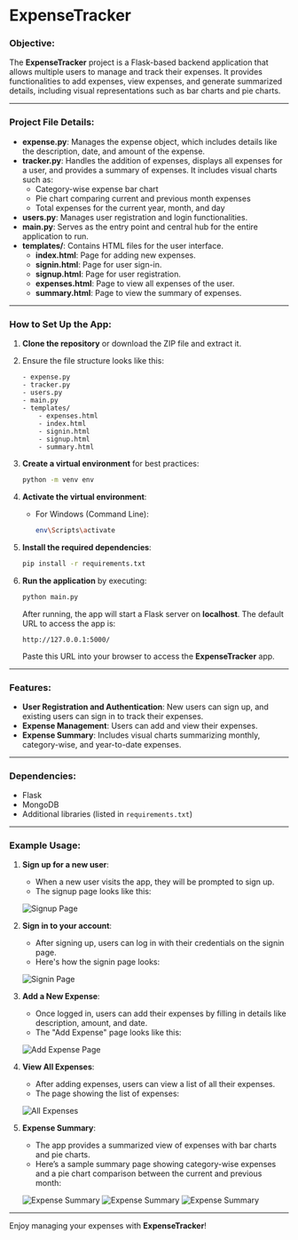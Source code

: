 # ExpenseTracker

### Objective:
The **ExpenseTracker** project is a Flask-based backend application that allows multiple users to manage and track their expenses. It provides functionalities to add expenses, view expenses, and generate summarized details, including visual representations such as bar charts and pie charts.

---

### Project File Details:

- **expense.py**: Manages the expense object, which includes details like the description, date, and amount of the expense.
- **tracker.py**: Handles the addition of expenses, displays all expenses for a user, and provides a summary of expenses. It includes visual charts such as:
  - Category-wise expense bar chart
  - Pie chart comparing current and previous month expenses
  - Total expenses for the current year, month, and day
- **users.py**: Manages user registration and login functionalities.
- **main.py**: Serves as the entry point and central hub for the entire application to run.
- **templates/**: Contains HTML files for the user interface.
  - **index.html**: Page for adding new expenses.
  - **signin.html**: Page for user sign-in.
  - **signup.html**: Page for user registration.
  - **expenses.html**: Page to view all expenses of the user.
  - **summary.html**: Page to view the summary of expenses.

---

### How to Set Up the App:

1. **Clone the repository** or download the ZIP file and extract it.
2. Ensure the file structure looks like this:
    ```
    - expense.py
    - tracker.py
    - users.py
    - main.py
    - templates/
        - expenses.html
        - index.html
        - signin.html
        - signup.html
        - summary.html
    ```
3. **Create a virtual environment** for best practices:
    ```bash
    python -m venv env
    ```
4. **Activate the virtual environment**:
    - For Windows (Command Line):
      ```bash
      env\Scripts\activate
      ```
5. **Install the required dependencies**:
    ```bash
    pip install -r requirements.txt
    ```
6. **Run the application** by executing:
    ```bash
    python main.py
    ```

   After running, the app will start a Flask server on **localhost**. The default URL to access the app is:
   ```
   http://127.0.0.1:5000/
   ```

   Paste this URL into your browser to access the **ExpenseTracker** app.

---

### Features:

- **User Registration and Authentication**: New users can sign up, and existing users can sign in to track their expenses.
- **Expense Management**: Users can add and view their expenses.
- **Expense Summary**: Includes visual charts summarizing monthly, category-wise, and year-to-date expenses.
  
---

### Dependencies:

- Flask
- MongoDB
- Additional libraries (listed in `requirements.txt`)

---
### Example Usage:

1. **Sign up for a new user**:

   - When a new user visits the app, they will be prompted to sign up.
   - The signup page looks like this:

   ![Signup Page](images/signup_page.png)

2. **Sign in to your account**:

   - After signing up, users can log in with their credentials on the signin page.
   - Here's how the signin page looks:

   ![Signin Page](images/signin_page.png)

3. **Add a New Expense**:

   - Once logged in, users can add their expenses by filling in details like description, amount, and date.
   - The "Add Expense" page looks like this:

   ![Add Expense Page](images/add_expense_page.png)

4. **View All Expenses**:

   - After adding expenses, users can view a list of all their expenses.
   - The page showing the list of expenses:

   ![All Expenses](images/all_expenses_page.png)

5. **Expense Summary**:

   - The app provides a summarized view of expenses with bar charts and pie charts.
   - Here’s a sample summary page showing category-wise expenses and a pie chart comparison between the current and previous month:

   ![Expense Summary](images/expense_year_date.png)
   ![Expense Summary](images/expense_bar_chart.png)
   ![Expense Summary](images/expense_pie_chart.png)

---
Enjoy managing your expenses with **ExpenseTracker**!